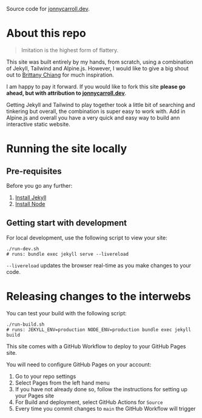 Source code for [jonnycarroll.dev](https://jonnycarroll.dev).

# About this repo

> Imitation is the highest form of flattery.

This site was built entirely by my hands, from scratch, using a combination of Jekyll, Tailwind and Alpine.js.
However, I would like to give a big shout out to [Brittany Chiang](https://brittanychiang.com/) for much inspiration.

I am happy to pay it forward. If you would like to fork this site **please go ahead, but with attribution to [jonnycarroll.dev](https://jonnycarroll.dev)**.

Getting Jekyll and Tailwind to play together took a little bit of searching and tinkering but overall, the combination is super easy to work with.
Add in Alpine.js and overall you have a very quick and easy way to build ann interactive static website.

# Running the site locally

## Pre-requisites

Before you go any further:
1. [Install Jekyll](https://jekyllrb.com/docs/installation/)
2. [Install Node](https://nodejs.org/en/download/package-manager)

## Getting start with development

For local development, use the following script to view your site:

```shell
./run-dev.sh
# runs: bundle exec jekyll serve --livereload
```

`--livereload` updates the browser real-time as you make changes to your code.

# Releasing changes to the interwebs

You can test your build with the following script:

```shell
./run-build.sh
# runs: JEKYLL_ENV=production NODE_ENV=production bundle exec jekyll build
```

This site comes with a GitHub Workflow to deploy to your GitHub Pages site.

You will need to configure GitHub Pages on your account:
1. Go to your repo settings
2. Select Pages from the left hand menu
3. If you have not already done so, follow the instructions for setting up your Pages site
4. For Build and deployment, select GitHub Actions for `Source`
5. Every time you commit changes to `main` the GitHub Workflow will trigger

